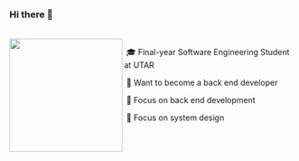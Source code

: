 ### Hi there 👋
<br/>
<img align="left" width="200" src="https://user-images.githubusercontent.com/65067887/215137484-707563bf-ce00-4fe4-bf70-0cef24776d40.gif" />

&nbsp;🎓 Final-year Software Engineering Student at UTAR

&nbsp;👔 Want to become a back end developer

&nbsp;📍 Focus on back end development

&nbsp;📍 Focus on system design
